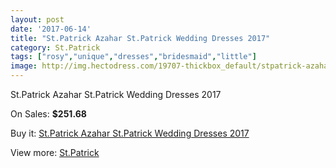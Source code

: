 ```yaml
---
layout: post
date: '2017-06-14'
title: "St.Patrick Azahar St.Patrick Wedding Dresses 2017"
category: St.Patrick
tags: ["rosy","unique","dresses","bridesmaid","little"]
image: http://img.hectodress.com/19707-thickbox_default/stpatrick-azahar-stpatrick-wedding-dresses-2013.jpg
---
```

St.Patrick Azahar St.Patrick Wedding Dresses 2017

On Sales: **$251.68**
<a href="https://www.hectodress.com/stpatrick/9203-stpatrick-azahar-stpatrick-wedding-dresses-2013.html"><amp-img layout="responsive" width="600" height="600" src="//img.hectodress.com/19707-thickbox_default/stpatrick-azahar-stpatrick-wedding-dresses-2013.jpg" alt="St.Patrick Azahar St.Patrick Wedding Dresses 2017 0" /></a>
<a href="https://www.hectodress.com/stpatrick/9203-stpatrick-azahar-stpatrick-wedding-dresses-2013.html"><amp-img layout="responsive" width="600" height="600" src="//img.hectodress.com/19709-thickbox_default/stpatrick-azahar-stpatrick-wedding-dresses-2013.jpg" alt="St.Patrick Azahar St.Patrick Wedding Dresses 2017 1" /></a>
<a href="https://www.hectodress.com/stpatrick/9203-stpatrick-azahar-stpatrick-wedding-dresses-2013.html"><amp-img layout="responsive" width="600" height="600" src="//img.hectodress.com/19708-thickbox_default/stpatrick-azahar-stpatrick-wedding-dresses-2013.jpg" alt="St.Patrick Azahar St.Patrick Wedding Dresses 2017 2" /></a>

Buy it: [St.Patrick Azahar St.Patrick Wedding Dresses 2017](https://www.hectodress.com/stpatrick/9203-stpatrick-azahar-stpatrick-wedding-dresses-2013.html "St.Patrick Azahar St.Patrick Wedding Dresses 2017")

View more: [St.Patrick](https://www.hectodress.com/153-stpatrick "St.Patrick")
